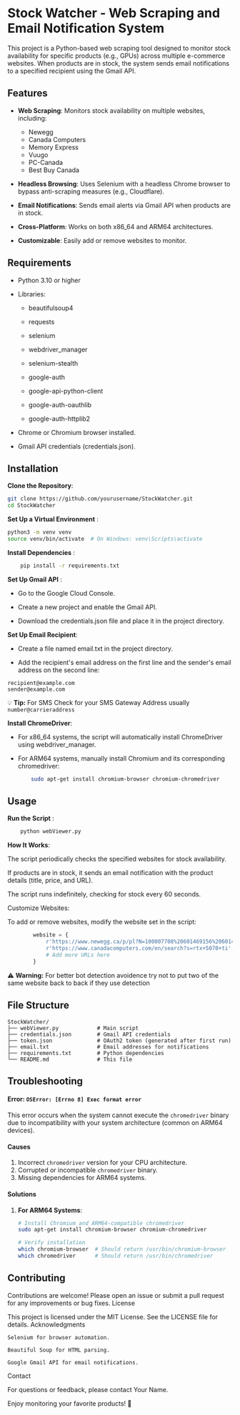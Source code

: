 # Stock Watcher - Web Scraping and Email Notification System

This project is a Python-based web scraping tool designed to monitor stock availability for specific products (e.g., GPUs) across multiple e-commerce websites. When products are in stock, the system sends email notifications to a specified recipient using the Gmail API.
## Features

- **Web Scraping**: Monitors stock availability on multiple websites, including:
    - Newegg
    - Canada Computers
    - Memory Express
    - Vuugo
    - PC-Canada
    - Best Buy Canada

- **Headless Browsing**: Uses Selenium with a headless Chrome browser to bypass anti-scraping measures (e.g., Cloudflare).

- **Email Notifications**: Sends email alerts via Gmail API when products are in stock.

- **Cross-Platform**: Works on both x86_64 and ARM64 architectures.

- **Customizable**: Easily add or remove websites to monitor.

## Requirements

- Python 3.10 or higher

- Libraries:

    - beautifulsoup4

    - requests

    - selenium

    - webdriver_manager

    - selenium-stealth

    - google-auth

    - google-api-python-client

    - google-auth-oauthlib

    - google-auth-httplib2

- Chrome or Chromium browser installed.

- Gmail API credentials (credentials.json).

## Installation

**Clone the Repository**:
```bash
git clone https://github.com/yourusername/StockWatcher.git
cd StockWatcher 
```
**Set Up a Virtual Environment** :
```bash
python3 -m venv venv
source venv/bin/activate  # On Windows: venv\Scripts\activate
```
**Install Dependencies** :
```bash
    pip install -r requirements.txt
```
**Set Up Gmail API** :
- Go to the Google Cloud Console.

- Create a new project and enable the Gmail API.

- Download the credentials.json file and place it in the project directory.

**Set Up Email Recipient**:

- Create a file named email.txt in the project directory.

- Add the recipient's email address on the first line and the sender's email address on the second line:
```
recipient@example.com
sender@example.com
```
:bulb: **Tip:** For SMS Check for your SMS Gateway Address usually `number@carrieraddress`

**Install ChromeDriver**:

- For x86_64 systems, the script will automatically install ChromeDriver using webdriver_manager.

- For ARM64 systems, manually install Chromium and its corresponding chromedriver:
    ```bash
        sudo apt-get install chromium-browser chromium-chromedriver
    ```
## Usage
**Run the Script** :
```bash
    python webViewer.py
```
**How It Works**:

The script periodically checks the specified websites for stock availability.

If products are in stock, it sends an email notification with the product details (title, price, and URL).

The script runs indefinitely, checking for stock every 60 seconds.

Customize Websites:

To add or remove websites, modify the website set in the script:
```python
        website = {
            r'https://www.newegg.ca/p/pl?N=100007708%20601469156%20601469154&PageSize=96',
            r'https://www.canadacomputers.com/en/search?s=rtx+5070+ti',
            # Add more URLs here
        }
```
:warning: **Warning:** For better bot detection avoidence try not to put two of the same website back to back if they use detection
## File Structure
```
StockWatcher/
├── webViewer.py            # Main script
├── credentials.json        # Gmail API credentials
├── token.json              # OAuth2 token (generated after first run)
├── email.txt               # Email addresses for notifications
├── requirements.txt        # Python dependencies
└── README.md               # This file
```
## **Troubleshooting**

#### **Error: `OSError: [Errno 8] Exec format error`**
This error occurs when the system cannot execute the `chromedriver` binary due to incompatibility with your system architecture (common on ARM64 devices).

#### **Causes**
1. Incorrect `chromedriver` version for your CPU architecture.
2. Corrupted or incompatible `chromedriver` binary.
3. Missing dependencies for ARM64 systems.

#### **Solutions**
1. **For ARM64 Systems**:
   ```bash
   # Install Chromium and ARM64-compatible chromedriver
   sudo apt-get install chromium-browser chromium-chromedriver

   # Verify installation
   which chromium-browser  # Should return /usr/bin/chromium-browser
   which chromedriver      # Should return /usr/bin/chromedriver
   ```

## Contributing

Contributions are welcome! Please open an issue or submit a pull request for any improvements or bug fixes.
License

This project is licensed under the MIT License. See the LICENSE file for details.
Acknowledgments

    Selenium for browser automation.

    Beautiful Soup for HTML parsing.

    Google Gmail API for email notifications.

Contact

For questions or feedback, please contact Your Name.

Enjoy monitoring your favorite products! 🚀